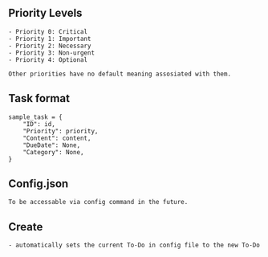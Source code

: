 ## Priority Levels
    - Priority 0: Critical
    - Priority 1: Important
    - Priority 2: Necessary
    - Priority 3: Non-urgent
    - Priority 4: Optional

    Other priorities have no default meaning assosiated with them.

## Task format
    sample_task = {
        "ID": id,
        "Priority": priority,
        "Content": content,
        "DueDate": None,
        "Category": None,
    }

## Config.json
    To be accessable via config command in the future.

## Create
    - automatically sets the current To-Do in config file to the new To-Do